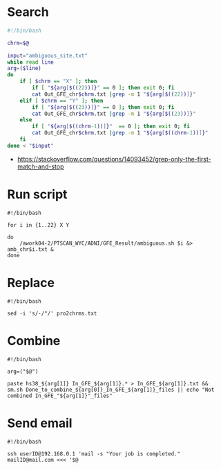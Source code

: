 # Search
```bash
#!/bin/bash

chrm=$@

input="ambiguous_site.txt"
while read line
arg=($line)
do
    if [ $chrm == "X" ]; then
        if [ "${arg[$((22))]}" == 0 ]; then exit 0; fi
        cat Out_GFE_chr$chrm.txt |grep -m 1 "${arg[$((22))]}"
    elif [ $chrm == "Y" ]; then
        if [ "${arg[$((23))]}" == 0 ]; then exit 0; fi
        cat Out_GFE_chr$chrm.txt |grep -m 1 "${arg[$((23))]}"
    else
        if [ "${arg[$((chrm-1))]}"  == 0 ]; then exit 0; fi
        cat Out_GFE_chr$chrm.txt |grep -m 1 "${arg[$((chrm-1))]}"
    fi
done < "$input"
```
- <https://stackoverflow.com/questions/14093452/grep-only-the-first-match-and-stop>


# Run script
```
#!/bin/bash

for i in {1..22} X Y

do
    /awork04-2/PTSCAN_WYC/ADNI/GFE_Result/ambiguous.sh $i &> amb_chr$i.txt &
done
```

# Replace
```
#!/bin/bash

sed -i 's/-/"/' pro2chrms.txt
```

# Combine
```
#!/bin/bash

arg=("$@")

paste hs38_${arg[1]} In_GFE_${arg[1]}.* > In_GFE_${arg[1]}.txt && sm.sh Done_to_combine_${arg[0]}_In_GFE_${arg[1]}_files || echo "Not combined In_GFE_"${arg[1]}"_files"
```

# Send email
```
#!/bin/bash

ssh userID@192.168.0.1 'mail -s "Your job is completed." mailID@mail.com <<< '$@
```
